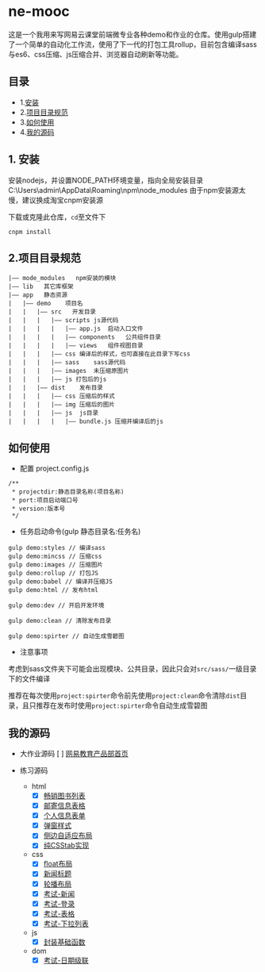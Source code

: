 # ne-mooc

这是一个我用来写网易云课堂前端微专业各种demo和作业的仓库。使用gulp搭建了一个简单的自动化工作流，使用了下一代的打包工具rollup，目前包含编译sass与es6、css压缩、js压缩合并、浏览器自动刷新等功能。

## 目录

+ 1.[安装](#install)
+ 2.[项目目录规范](#directory)
+ 3.[如何使用](#howtouse)
+ 4.[我的源码](#mycode)

<a name="install"></a>
## 1. 安装

安装nodejs，并设置NODE_PATH环境变量，指向全局安装目录C:\Users\admin\AppData\Roaming\npm\node_modules
由于npm安装源太慢，建议换成淘宝cnpm安装源

下载或克隆此仓库，```cd```至文件下


```
cnpm install
```

<a name="directory"></a>
## 2.项目目录规范

    |—— mode_modules   npm安装的模块
    |—— lib   其它库框架
    |—— app   静态资源
    |   |—— demo	项目名
    |   |	|—— src   开发目录
    |   |	|	|—— scripts	js源代码
    |   |	|	|	|—— app.js	启动入口文件
    |   |   |   |   |—— components   公共组件目录
    |   |	|	|	|—— views   组件视图目录
    |   |	|	|—— css	编译后的样式，也可直接在此目录下写css
    |   |	|	|—— sass    sass源代码
    |   |   |   |—— images  未压缩原图片
    |   |	|	|—— js 打包后的js
    |   |	|—— dist    发布目录
    |   |	|	|—— css	压缩后的样式
    |   |   |   |—— img 压缩后的图片
    |   |	|	|—— js	js目录
    |   |   |   |   |—— bundle.js 压缩并编译后的js

<a name="howtouse"></a>
## 如何使用

* 配置 project.config.js

```
/**
 * projectdir:静态目录名称(项目名称)
 * port:项目启动端口号
 * version:版本号
 */
```

* 任务启动命令(gulp 静态目录名:任务名)

```
gulp demo:styles // 编译sass
gulp demo:mincss // 压缩css
gulp demo:images // 压缩图片
gulp demo:rollup // 打包JS
gulp demo:babel // 编译并压缩JS
gulp demo:html // 发布html

gulp demo:dev // 开启开发环境

gulp demo:clean // 清除发布目录

gulp demo:spirter // 自动生成雪碧图
```
* 注意事项

考虑到sass文件夹下可能会出现模块、公共目录，因此只会对```src/sass/```一级目录下的文件编译

推荐在每次使用```project:spirter```命令前先使用```project:clean```命令清除```dist```目录，且只推荐在发布时使用```project:spirter```命令自动生成雪碧图

<a name="mycode"></a>
## 我的源码

+ 大作业源码
    [ ] [网易教育产品部首页](http://xxthink.com/ne-mooc/app/edu/dist/index.html)

+ 练习源码
    - html
        * [x] [畅销图书列表](http://xxthink.com/ne-mooc/app/html/dist/ul.html)
        * [x] [邮寄信息表格](http://xxthink.com/ne-mooc/app/html/dist/table.html)
        * [x] [个人信息表单](http://xxthink.com/ne-mooc/app/html/dist/form.html)
        * [x] [弹窗样式](http://xxthink.com/ne-mooc/app/html/dist/layer.html)
        * [x] [侧边自适应布局](http://xxthink.com/ne-mooc/app/html/dist/aside.html)
        * [x] [纯CSStab实现](http://xxthink.com/ne-mooc/app/html/dist/tab.html)
    - css
        * [x] [float布局](http://xxthink.com/ne-mooc/app/html/dist/float.html)
        * [x] [新闻标题](http://xxthink.com/ne-mooc/app/html/dist/news.html)
        * [x] [轮播布局](http://xxthink.com/ne-mooc/app/html/dist/slide.html)
        * [x] [考试-新闻](http://xxthink.com/ne-mooc/app/html/dist/index.html)
        * [x] [考试-登录](http://xxthink.com/ne-mooc/app/html/dist/login.html)
        * [x] [考试-表格](http://xxthink.com/ne-mooc/app/html/dist/photos.html)
        * [x] [考试-下拉列表](http://xxthink.com/ne-mooc/app/html/dist/select.html)
    - js
        * [x] [封装基础函数](https://github.com/XxinLiang/ne-mooc/blob/master/app/html/src/js/js-base.js)
    - dom
        * [x] [考试-日期级联](http://xxthink.com/ne-mooc/app/html/dist/date.html)
